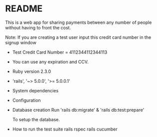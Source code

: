 # README

This is a web app for sharing payments between any number of people without having to front the cost.

Note:
If you are creating a test user input this credit card number in the signup window
* Test Credit Card Number = 4112344112344113

* You can use any expiration and CCV.

* Ruby version
   2.3.0
* 'rails', '~> 5.0.0', '>= 5.0.0.1'

* System dependencies

* Configuration

* Database creation
   Run 'rails db:migrate'
   &
   'rails db:test:prepare'

   To setup the database.

* How to run the test suite
   rails rspec
   rails cucumber
